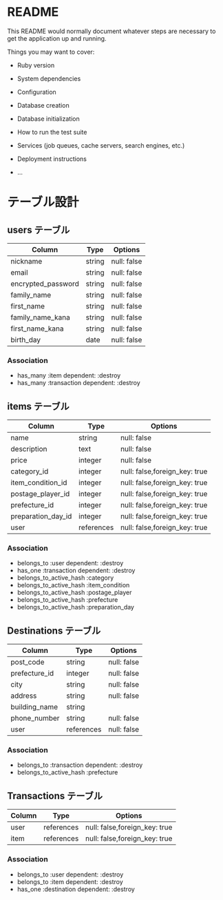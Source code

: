 # README

This README would normally document whatever steps are necessary to get the
application up and running.

Things you may want to cover:

* Ruby version

* System dependencies

* Configuration

* Database creation

* Database initialization

* How to run the test suite

* Services (job queues, cache servers, search engines, etc.)

* Deployment instructions

* ...

# テーブル設計

## users テーブル

| Column             | Type   | Options     |
| ------------------ | ------ | ----------- |
| nickname           | string | null: false |
| email              | string | null: false |
| encrypted_password | string | null: false |
| family_name        | string | null: false |
| first_name         | string | null: false |
| family_name_kana   | string | null: false |
| first_name_kana    | string | null: false |
| birth_day          | date   | null: false |

### Association

- has_many :item dependent: :destroy
- has_many :transaction dependent: :destroy

## items テーブル

| Column             | Type       | Options                       |
| ------------------ | ---------- | ----------------------------- |
| name               | string     | null: false                   |
| description        | text       | null: false                   |
| price              | integer    | null: false                   |
| category_id        | integer    | null: false,foreign_key: true |
| item_condition_id  | integer    | null: false,foreign_key: true |
| postage_player_id  | integer    | null: false,foreign_key: true |
| prefecture_id      | integer    | null: false,foreign_key: true |
| preparation_day_id | integer    | null: false,foreign_key: true |
| user               | references | null: false,foreign_key: true |

### Association

- belongs_to :user dependent: :destroy
- has_one :transaction dependent: :destroy
- belongs_to_active_hash :category
- belongs_to_active_hash :item_condition
- belongs_to_active_hash :postage_player
- belongs_to_active_hash :prefecture
- belongs_to_active_hash :preparation_day


## Destinations テーブル
| Column             | Type       | Options     |
| ------------------ | ---------- | ----------- |
| post_code          | string     | null: false |
| prefecture_id      | integer    | null: false |
| city               | string     | null: false |
| address            | string     | null: false |
| building_name      | string     |             |
| phone_number       | string     | null: false |
| user               | references | null: false |
### Association

- belongs_to :transaction dependent: :destroy
- belongs_to_active_hash :prefecture

## Transactions テーブル

| Column             | Type       | Options                       |
| ------------------ | ---------- | ----------------------------- |
| user               | references | null: false,foreign_key: true |
| item               | references | null: false,foreign_key: true |

### Association

- belongs_to :user dependent: :destroy
- belongs_to :item dependent: :destroy
- has_one :destination dependent: :destroy
